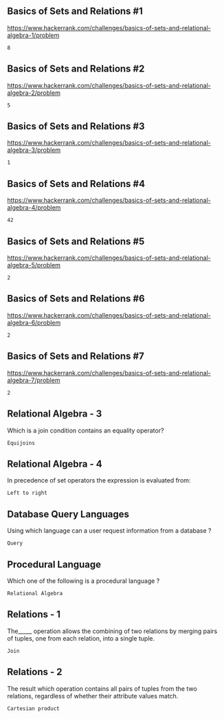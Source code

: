 ## Basics of Sets and Relations #1
https://www.hackerrank.com/challenges/basics-of-sets-and-relational-algebra-1/problem
```
8
```
## Basics of Sets and Relations #2
https://www.hackerrank.com/challenges/basics-of-sets-and-relational-algebra-2/problem
```
5
```
## Basics of Sets and Relations #3
https://www.hackerrank.com/challenges/basics-of-sets-and-relational-algebra-3/problem
```
1
```
## Basics of Sets and Relations #4
https://www.hackerrank.com/challenges/basics-of-sets-and-relational-algebra-4/problem
```
42
```
## Basics of Sets and Relations #5
https://www.hackerrank.com/challenges/basics-of-sets-and-relational-algebra-5/problem
```
2
```
## Basics of Sets and Relations #6
https://www.hackerrank.com/challenges/basics-of-sets-and-relational-algebra-6/problem
```
2
```
## Basics of Sets and Relations #7
https://www.hackerrank.com/challenges/basics-of-sets-and-relational-algebra-7/problem
```
2
```
## Relational Algebra - 3
Which is a join condition contains an equality operator?
```
Equijoins
```
## Relational Algebra - 4
In precedence of set operators the expression is evaluated from:
```
Left to right
```
## Database Query Languages
Using which language can a user request information from a database ?
```
Query
```
## Procedural Language
Which one of the following is a procedural language ?
```
Relational Algebra
```
## Relations - 1
The_____ operation allows the combining of two relations by merging pairs of tuples, one from each relation, into a single tuple.
```
Join
```
## Relations - 2
The result which operation contains all pairs of tuples from the two relations, regardless of whether their attribute values match.
```
Cartesian product
```

